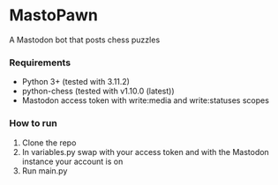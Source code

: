 # MastoPawn
A Mastodon bot that posts chess puzzles

### Requirements
 - Python 3+ (tested with 3.11.2)
 - python-chess (tested with v1.10.0 (latest))
 - Mastodon access token with write:media and write:statuses scopes
   
### How to run
1. Clone the repo
2. In variables.py swap <put token here> with your access token and <put instance here> with the Mastodon instance your account is on
3. Run main.py
